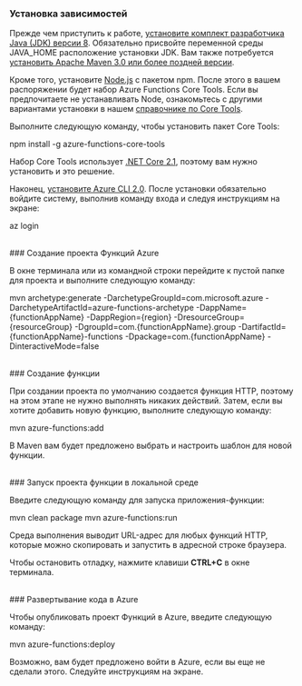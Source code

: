 ### <a name="install-dependencies"></a>Установка зависимостей

Прежде чем приступить к работе, <a href="https://go.microsoft.com/fwlink/?linkid=2016706" target="_blank">установите комплект разработчика Java (JDK) версии 8</a>. Обязательно присвойте переменной среды JAVA_HOME расположение установки JDK. Вам также потребуется <a href="https://go.microsoft.com/fwlink/?linkid=2016384" target="_blank">установить Apache Maven 3.0 или более поздней версии</a>.

Кроме того, установите <a href="https://go.microsoft.com/fwlink/?linkid=2016195" target="_blank">Node.js</a> с пакетом npm. После этого в вашем распоряжении будет набор Azure Functions Core Tools. Если вы предпочитаете не устанавливать Node, ознакомьтесь с другими вариантами установки в нашем <a href="https://go.microsoft.com/fwlink/?linkid=2016192" target="_blank">справочнике по Core Tools</a>.

Выполните следующую команду, чтобы установить пакет Core Tools:

<MarkdownHighlighter>npm install -g azure-functions-core-tools</MarkdownHighlighter>

Набор Core Tools использует <a href="https://go.microsoft.com/fwlink/?linkid=2016373" target="_blank">.NET Core 2.1</a>, поэтому вам нужно установить и это решение.

Наконец, <a href="https://go.microsoft.com/fwlink/?linkid=2016701" target="_blank">установите Azure CLI 2.0</a>. После установки обязательно войдите систему, выполнив команду входа и следуя инструкциям на экране:

<MarkdownHighlighter>az login</MarkdownHighlighter>

<br/>
### <a name="create-an-azure-functions-project"></a>Создание проекта Функций Azure

В окне терминала или из командной строки перейдите к пустой папке для проекта и выполните следующую команду:

<MarkdownHighlighter>mvn archetype:generate -DarchetypeGroupId=com.microsoft.azure -DarchetypeArtifactId=azure-functions-archetype -DappName={functionAppName} -DappRegion={region} -DresourceGroup={resourceGroup} -DgroupId=com.{functionAppName}.group -DartifactId={functionAppName}-functions -Dpackage=com.{functionAppName} -DinteractiveMode=false</MarkdownHighlighter>

<br/>
### <a name="create-a-function"></a>Создание функции

При создании проекта по умолчанию создается функция HTTP, поэтому на этом этапе не нужно выполнять никаких действий. Затем, если вы хотите добавить новую функцию, выполните следующую команду:

<MarkdownHighlighter>mvn azure-functions:add</MarkdownHighlighter>

В Maven вам будет предложено выбрать и настроить шаблон для новой функции.

<br/>
### <a name="run-your-function-project-locally"></a>Запуск проекта функции в локальной среде

Введите следующую команду для запуска приложения-функции:

<MarkdownHighlighter>mvn clean package</MarkdownHighlighter>
<MarkdownHighlighter>mvn azure-functions:run</MarkdownHighlighter>

Среда выполнения выводит URL-адрес для любых функций HTTP, которые можно скопировать и запустить в адресной строке браузера.

Чтобы остановить отладку, нажмите клавиши **CTRL+C** в окне терминала.

<br/>
### <a name="deploy-your-code-to-azure"></a>Развертывание кода в Azure

Чтобы опубликовать проект Функций в Azure, введите следующую команду:

<MarkdownHighlighter>mvn azure-functions:deploy</MarkdownHighlighter>

Возможно, вам будет предложено войти в Azure, если вы еще не сделали этого. Следуйте инструкциям на экране.

